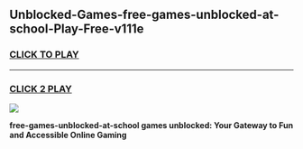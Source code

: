 
## Unblocked-Games-free-games-unblocked-at-school-Play-Free-v111e
<h3>
<a href="https://premium76.site?title=free-games-unblocked-at-school&ref=22A">CLICK TO PLAY</a></h3>
<hr>

<h3>
<a href="https://premium76.site?title=free-games-unblocked-at-school&ref=22A">CLICK 2 PLAY</a>
  
</h3>

<a href="https://premium76.site?title=free-games-unblocked-at-school&ref=22A"><img src="https://clearcache.store/games.png"></a>


**free-games-unblocked-at-school games unblocked: Your Gateway to Fun and Accessible Online Gaming**
